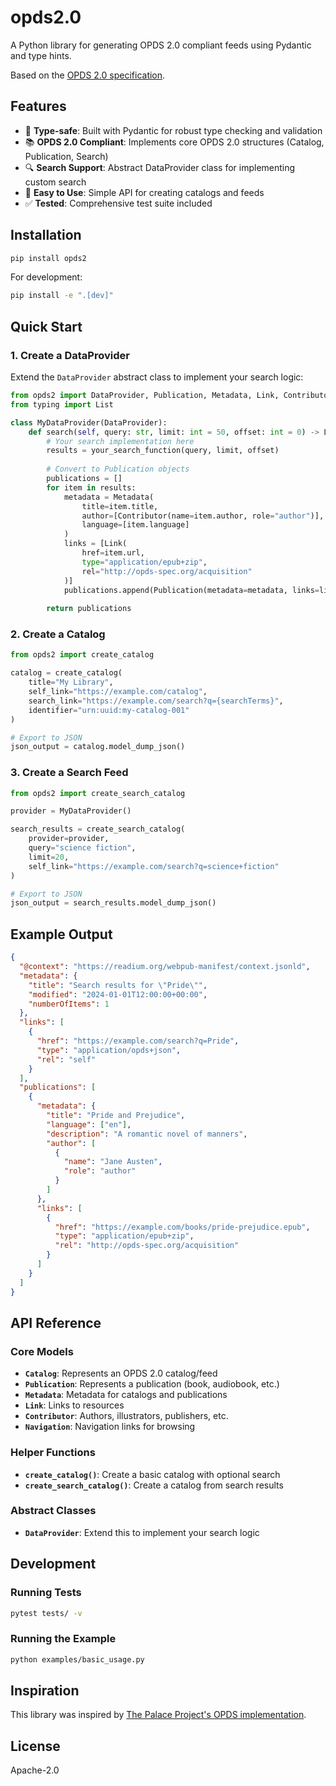 # opds2.0

A Python library for generating OPDS 2.0 compliant feeds using Pydantic and type hints.

Based on the [OPDS 2.0 specification](https://drafts.opds.io/opds-2.0).

## Features

- 🎯 **Type-safe**: Built with Pydantic for robust type checking and validation
- 📚 **OPDS 2.0 Compliant**: Implements core OPDS 2.0 structures (Catalog, Publication, Search)
- 🔍 **Search Support**: Abstract DataProvider class for implementing custom search
- 🚀 **Easy to Use**: Simple API for creating catalogs and feeds
- ✅ **Tested**: Comprehensive test suite included

## Installation

```bash
pip install opds2
```

For development:

```bash
pip install -e ".[dev]"
```

## Quick Start

### 1. Create a DataProvider

Extend the `DataProvider` abstract class to implement your search logic:

```python
from opds2 import DataProvider, Publication, Metadata, Link, Contributor
from typing import List

class MyDataProvider(DataProvider):
    def search(self, query: str, limit: int = 50, offset: int = 0) -> List[Publication]:
        # Your search implementation here
        results = your_search_function(query, limit, offset)
        
        # Convert to Publication objects
        publications = []
        for item in results:
            metadata = Metadata(
                title=item.title,
                author=[Contributor(name=item.author, role="author")],
                language=[item.language]
            )
            links = [Link(
                href=item.url,
                type="application/epub+zip",
                rel="http://opds-spec.org/acquisition"
            )]
            publications.append(Publication(metadata=metadata, links=links))
        
        return publications
```

### 2. Create a Catalog

```python
from opds2 import create_catalog

catalog = create_catalog(
    title="My Library",
    self_link="https://example.com/catalog",
    search_link="https://example.com/search?q={searchTerms}",
    identifier="urn:uuid:my-catalog-001"
)

# Export to JSON
json_output = catalog.model_dump_json()
```

### 3. Create a Search Feed

```python
from opds2 import create_search_catalog

provider = MyDataProvider()

search_results = create_search_catalog(
    provider=provider,
    query="science fiction",
    limit=20,
    self_link="https://example.com/search?q=science+fiction"
)

# Export to JSON
json_output = search_results.model_dump_json()
```

## Example Output

```json
{
  "@context": "https://readium.org/webpub-manifest/context.jsonld",
  "metadata": {
    "title": "Search results for \"Pride\"",
    "modified": "2024-01-01T12:00:00+00:00",
    "numberOfItems": 1
  },
  "links": [
    {
      "href": "https://example.com/search?q=Pride",
      "type": "application/opds+json",
      "rel": "self"
    }
  ],
  "publications": [
    {
      "metadata": {
        "title": "Pride and Prejudice",
        "language": ["en"],
        "description": "A romantic novel of manners",
        "author": [
          {
            "name": "Jane Austen",
            "role": "author"
          }
        ]
      },
      "links": [
        {
          "href": "https://example.com/books/pride-prejudice.epub",
          "type": "application/epub+zip",
          "rel": "http://opds-spec.org/acquisition"
        }
      ]
    }
  ]
}
```

## API Reference

### Core Models

- **`Catalog`**: Represents an OPDS 2.0 catalog/feed
- **`Publication`**: Represents a publication (book, audiobook, etc.)
- **`Metadata`**: Metadata for catalogs and publications
- **`Link`**: Links to resources
- **`Contributor`**: Authors, illustrators, publishers, etc.
- **`Navigation`**: Navigation links for browsing

### Helper Functions

- **`create_catalog()`**: Create a basic catalog with optional search
- **`create_search_catalog()`**: Create a catalog from search results

### Abstract Classes

- **`DataProvider`**: Extend this to implement your search logic

## Development

### Running Tests

```bash
pytest tests/ -v
```

### Running the Example

```bash
python examples/basic_usage.py
```

## Inspiration

This library was inspired by [The Palace Project's OPDS implementation](https://github.com/ThePalaceProject/circulation/blob/main/src/palace/manager/opds/opds2.py).

## License

Apache-2.0

